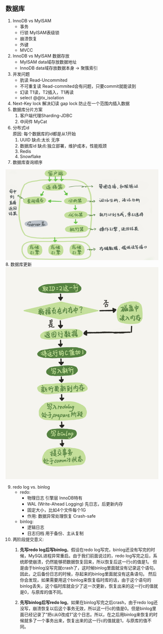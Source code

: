 ## 数据库
1. InnoDB vs MyISAM
    - 事务
    - 行锁  MyISAM表级锁
    - 崩溃恢复
    - 外键
    - MVCC
2. InnoDB vs MyISAM 数据存放
    - MyISAM data域存放数据地址
    - InnoDB data域存放数据本身  -> 聚簇索引
3. 并发问题
    - 肮读  Read-Uncommited
    - 不可重复读  Read-commited会有问题，只要commit就能读到
    - 幻读 T1读，T2插入，T1再读
    - select @@tx_isolation 
4. Next-Key lock 解决幻读  gap lock 防止在一个范围内插入数据
5. 数据库分片方案
    1. 客户端代理Sharding-JDBC
    2. 中间件 MyCat
6. 分布式id  
    原因: 每个数据库的id都是从1开始  
    1. UUID  缺点:太长 无序
    2. 数据库id   缺点:独立部署，维护成本，性能瓶颈
    3. Redis
    4. Snowflake
7. 数据库查询顺序  
<img src="./image/db_query.png" height="300" width="800"/>
8. 数据库更新  
<img src="./image/db_update.png" height="700" width="800"/>

9. redo log vs. binlog  
    - redo:     
        - 物理日志 引擎层 InnoDB特有   
        - WAL (Write-Ahead Logging) 先日志，后更新内存  
        - 固定大小，比如4个文件每个1G
        - 作用: 数据异常处理恢复  Crash-safe
    - binlog: 
        - 逻辑日志
        - 日志归档 用于备份、主从复制
10. 两阶段提交意义:
    1. **先写redo log后写binlog**。假设在redo log写完，binlog还没有写完的时候，MySQL进程异常重启。由于我们前面说过的，redo log写完之后，系统即使崩溃，仍然能够把数据恢复回来，所以恢复后这一行c的值是1。
    但是由于binlog没写完就crash了，这时候binlog里面就没有记录这个语句。因此，之后备份日志的时候，存起来的binlog里面就没有这条语句。
    然后你会发现，如果需要用这个binlog来恢复临时库的话，由于这个语句的binlog丢失，这个临时库就会少了这一次更新，恢复出来的这一行c的值就是0，与原库的值不同。

    2. **先写binlog后写redo log**。如果在binlog写完之后crash，由于redo log还没写，崩溃恢复以后这个事务无效，所以这一行c的值是0。但是binlog里面已经记录了“把c从0改成1”这个日志。所以，在之后用binlog来恢复的时候就多了一个事务出来，恢复出来的这一行c的值就是1，与原库的值不同。